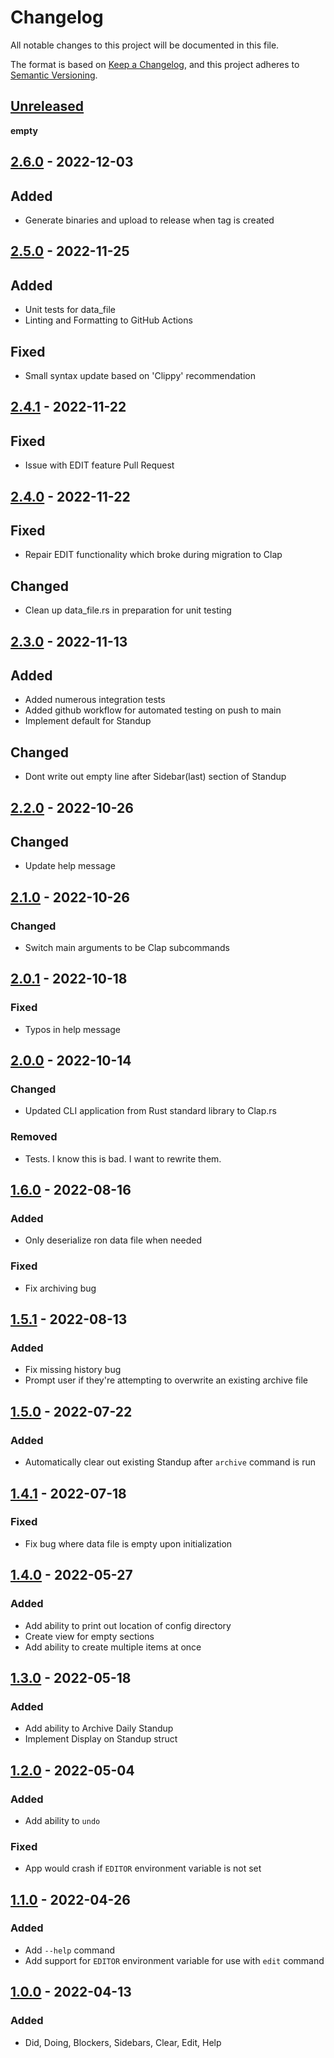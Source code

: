 # Changelog

All notable changes to this project will be documented in this file.

The format is based on [Keep a Changelog](https://keepachangelog.com/en/1.0.0/),
and this project adheres to [Semantic Versioning](https://semver.org/spec/v2.0.0.html).

## [Unreleased]

**empty**

## [2.6.0] - 2022-12-03

## Added

- Generate binaries and upload to release when tag is created

## [2.5.0] - 2022-11-25

## Added

- Unit tests for data_file
- Linting and Formatting to GitHub Actions

## Fixed

- Small syntax update based on 'Clippy' recommendation

## [2.4.1] - 2022-11-22

## Fixed

- Issue with EDIT feature Pull Request

## [2.4.0] - 2022-11-22

## Fixed
- Repair EDIT functionality which broke during migration to Clap

## Changed
- Clean up data_file.rs in preparation for unit testing

## [2.3.0] - 2022-11-13

## Added

- Added numerous integration tests
- Added github workflow for automated testing on push to main
- Implement default for Standup

## Changed

- Dont write out empty line after Sidebar(last) section of Standup

## [2.2.0] - 2022-10-26

## Changed

- Update help message

## [2.1.0] - 2022-10-26

### Changed

- Switch main arguments to be Clap subcommands

## [2.0.1] - 2022-10-18

### Fixed

- Typos in help message

## [2.0.0] - 2022-10-14

### Changed

- Updated CLI application from Rust standard library to Clap.rs

### Removed

- Tests. I know this is bad. I want to rewrite them.

## [1.6.0] - 2022-08-16

### Added

- Only deserialize ron data file when needed

### Fixed

- Fix archiving bug

## [1.5.1] - 2022-08-13

### Added

- Fix missing history bug
- Prompt user if they're attempting to overwrite an existing archive file

## [1.5.0] - 2022-07-22

### Added

- Automatically clear out existing Standup after `archive` command is run

## [1.4.1] - 2022-07-18

### Fixed

- Fix bug where data file is empty upon initialization

## [1.4.0] - 2022-05-27

### Added

- Add ability to print out location of config directory
- Create view for empty sections
- Add ability to create multiple items at once

## [1.3.0] - 2022-05-18

### Added

- Add ability to Archive Daily Standup
- Implement Display on Standup struct

## [1.2.0] - 2022-05-04

### Added

- Add ability to `undo`

### Fixed

- App would crash if `EDITOR` environment variable is not set

## [1.1.0] - 2022-04-26

### Added

- Add `--help` command
- Add support for `EDITOR` environment variable for use with `edit` command

## [1.0.0] - 2022-04-13

### Added

- Did, Doing, Blockers, Sidebars, Clear, Edit, Help

[unreleased]: https://github.com/badjr13/laydown

<!-- Obtained by going to last commit before version bump and `Browse Files` -->
[2.6.0]: https://github.com/badjr13/laydown/tree/46db895dc16a86d9805df36889fab89e08e16c95
[2.5.0]: https://github.com/badjr13/laydown/tree/3481d6c4d3b21f83b5237a325df8416c07a0b26d
[2.4.1]: https://github.com/badjr13/laydown/tree/65adc66a3233f7db9a8fd8311a534252388cdd35
[2.4.0]: https://github.com/badjr13/laydown/tree/da09128b8ec09a3c4cc9357cac1d1b780b654073
[2.3.0]: https://github.com/badjr13/laydown/tree/246cb54ff78ca9b185435c464ce6bc59abea4b82
[2.2.0]: https://github.com/badjr13/laydown/tree/31ca0f2b0c98c506b6bc333b4aaf7478516c2d7a
[2.1.0]: https://github.com/badjr13/laydown/tree/64661fd0ad56006ffbd1e68f379de9a8827673d4
[2.0.1]: https://github.com/badjr13/laydown/tree/dcbde0fa55d97e4e8d2a6d2344ea8201b38de267
[2.0.0]: https://github.com/badjr13/laydown/tree/1d3239c132c39ec3f2a44dfd837f53f6d7e54e87
[1.6.0]: https://github.com/badjr13/laydown/tree/00fcf6c1385152e5aa2d3a359482e86af194494a
[1.5.1]: https://github.com/badjr13/laydown/tree/f246b3a9e1d85376967a23b4a7e2c93e1cac81e0
[1.5.0]: https://github.com/badjr13/laydown/tree/a35ca80390b74b61dcd4771119da74b918b476d7
[1.4.1]: https://github.com/badjr13/laydown/tree/69b8a22901e3cb639133282b80d7f4c4b19a05c5
[1.4.0]: https://github.com/badjr13/laydown/tree/0bb487815550b9182398508c22b8134b30844724
[1.3.0]: https://github.com/badjr13/laydown/tree/f6b23dcdd5b86796831e8e7f81282bb8341aad91
[1.2.0]: https://github.com/badjr13/laydown/tree/5a10fe65baac320d6a557a66af6372f690c04118
[1.1.0]: https://github.com/badjr13/laydown/tree/5b8c4a82a2362e0ed6a902e8166bb570f6dab403
[1.0.0]: https://github.com/badjr13/laydown/tree/951eb7d67472ca09c93dc22cb65541f71a8e23e9
